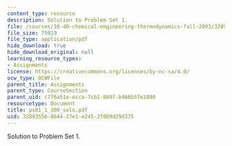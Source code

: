 ```yaml
---
content_type: resource
description: Solution to Problem Set 1.
file: /courses/10-40-chemical-engineering-thermodynamics-fall-2003/3289355b864427e1e2452f889d29d375_ps01_1_309_soln.pdf
file_size: 75919
file_type: application/pdf
hide_download: true
hide_download_original: null
learning_resource_types:
- Assignments
license: https://creativecommons.org/licenses/by-nc-sa/4.0/
ocw_type: OCWFile
parent_title: Assignments
parent_type: CourseSection
parent_uid: c776a51e-ecca-7cb1-889f-b466b5fe1890
resourcetype: Document
title: ps01_1_309_soln.pdf
uid: 3289355b-8644-27e1-e245-2f889d29d375
---
```

Solution to Problem Set 1.